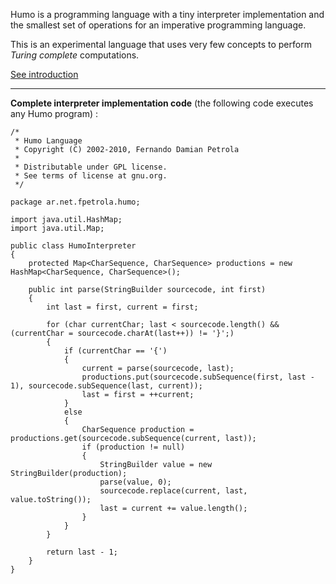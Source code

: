 Humo is a programming language with a tiny interpreter implementation and the smallest set of operations for an imperative programming language.

This is an experimental language that uses very few concepts to perform _Turing complete_ computations.

[See introduction](Introduction.md)

---


**Complete interpreter implementation code** (the following code executes any Humo program) :

```
/*
 * Humo Language 
 * Copyright (C) 2002-2010, Fernando Damian Petrola
 *
 * Distributable under GPL license.
 * See terms of license at gnu.org.
 */

package ar.net.fpetrola.humo;

import java.util.HashMap;
import java.util.Map;

public class HumoInterpreter
{
    protected Map<CharSequence, CharSequence> productions = new HashMap<CharSequence, CharSequence>();

    public int parse(StringBuilder sourcecode, int first)
    {
        int last = first, current = first;

        for (char currentChar; last < sourcecode.length() && (currentChar = sourcecode.charAt(last++)) != '}';)
        {
            if (currentChar == '{')
            {
                current = parse(sourcecode, last);
                productions.put(sourcecode.subSequence(first, last - 1), sourcecode.subSequence(last, current));
                last = first = ++current;
            }
            else
            {
                CharSequence production = productions.get(sourcecode.subSequence(current, last));
                if (production != null)
                {
                    StringBuilder value = new StringBuilder(production);
                    parse(value, 0);
                    sourcecode.replace(current, last, value.toString());
                    last = current += value.length();
                }
            }
        }

        return last - 1;
    }
}
```